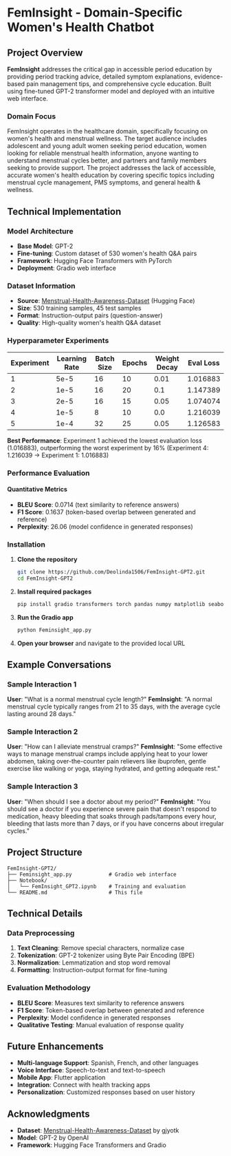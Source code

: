 # FemInsight - Domain-Specific Women's Health Chatbot

## Project Overview

**FemInsight** addresses the critical gap in accessible period education by providing period tracking advice, detailed symptom explanations, evidence-based pain management tips, and comprehensive cycle education. Built using fine-tuned GPT-2 transformer model and deployed with an intuitive web interface.

### Domain Focus

FemInsight operates in the healthcare domain, specifically focusing on women's health and menstrual wellness. The target audience includes adolescent and young adult women seeking period education, women looking for reliable menstrual health information, anyone wanting to understand menstrual cycles better, and partners and family members seeking to provide support. The project addresses the lack of accessible, accurate women's health education by covering specific topics including menstrual cycle management, PMS symptoms, and general health & wellness.

## Technical Implementation

### Model Architecture
- **Base Model**: GPT-2
- **Fine-tuning**: Custom dataset of 530 women's health Q&A pairs
- **Framework**: Hugging Face Transformers with PyTorch
- **Deployment**: Gradio web interface

### Dataset Information
- **Source**: [Menstrual-Health-Awareness-Dataset](https://huggingface.co/datasets/gjyotk/Menstrual-Health-Awareness-Dataset) (Hugging Face)
- **Size**: 530 training samples, 45 test samples
- **Format**: Instruction-output pairs (question-answer)
- **Quality**: High-quality women's health Q&A dataset


### Hyperparameter Experiments
| Experiment | Learning Rate | Batch Size | Epochs | Weight Decay | Eval Loss |
|------------|---------------|------------|--------|--------------|-----------|
| 1          | 5e-5         | 16         | 10     | 0.01         | 1.016883  |
| 2          | 1e-5         | 16         | 20     | 0.1          | 1.147389  |
| 3          | 2e-5         | 16         | 15     | 0.05         | 1.074074  |
| 4          | 1e-5         | 8          | 10     | 0.0          | 1.216039  |
| 5          | 1e-4         | 32         | 25     | 0.05         | 1.126583  |

**Best Performance**: Experiment 1 achieved the lowest evaluation loss (1.016883), outperforming the worst experiment by 16% (Experiment 4: 1.216039 → Experiment 1: 1.016883)
### Performance Evaluation

#### Quantitative Metrics
- **BLEU Score**: 0.0714 (text similarity to reference answers)
- **F1 Score**: 0.1637 (token-based overlap between generated and reference)
- **Perplexity**: 26.06 (model confidence in generated responses)

### Installation

1. **Clone the repository**
   ```bash
   git clone https://github.com/Deolinda1506/FemInsight-GPT2.git
   cd FemInsight-GPT2
   ```

2. **Install required packages**
   ```bash
   pip install gradio transformers torch pandas numpy matplotlib seaborn nltk ipywidgets jupyter
   ```

3. **Run the Gradio app**
   ```bash
   python Feminsight_app.py
   ```

4. **Open your browser** and navigate to the provided local URL

## Example Conversations

### Sample Interaction 1
**User**: "What is a normal menstrual cycle length?"
**FemInsight**: "A normal menstrual cycle typically ranges from 21 to 35 days, with the average cycle lasting around 28 days."

### Sample Interaction 2
**User**: "How can I alleviate menstrual cramps?"
**FemInsight**: "Some effective ways to manage menstrual cramps include applying heat to your lower abdomen, taking over-the-counter pain relievers like ibuprofen, gentle exercise like walking or yoga, staying hydrated, and getting adequate rest."

### Sample Interaction 3
**User**: "When should I see a doctor about my period?"
**FemInsight**: "You should see a doctor if you experience severe pain that doesn't respond to medication, heavy bleeding that soaks through pads/tampons every hour, bleeding that lasts more than 7 days, or if you have concerns about irregular cycles."



## Project Structure

```
FemInsight-GPT2/
├── Feminsight_app.py            # Gradio web interface
├── Notebook/
│   └── FemInsight_GPT2.ipynb    # Training and evaluation
└── README.md                    # This file
```

## Technical Details

### Data Preprocessing
1. **Text Cleaning**: Remove special characters, normalize case
2. **Tokenization**: GPT-2 tokenizer using Byte Pair Encoding (BPE)
3. **Normalization**: Lemmatization and stop word removal
4. **Formatting**: Instruction-output format for fine-tuning

### Evaluation Methodology
- **BLEU Score**: Measures text similarity to reference answers
- **F1 Score**: Token-based overlap between generated and reference
- **Perplexity**: Model confidence in generated responses
- **Qualitative Testing**: Manual evaluation of response quality


## Future Enhancements

- **Multi-language Support**: Spanish, French, and other languages
- **Voice Interface**: Speech-to-text and text-to-speech
- **Mobile App**: Flutter application
- **Integration**: Connect with health tracking apps
- **Personalization**: Customized responses based on user history


## Acknowledgments

- **Dataset**: [Menstrual-Health-Awareness-Dataset](https://huggingface.co/datasets/gjyotk/Menstrual-Health-Awareness-Dataset) by gjyotk
- **Model**: GPT-2 by OpenAI
- **Framework**: Hugging Face Transformers and Gradio


